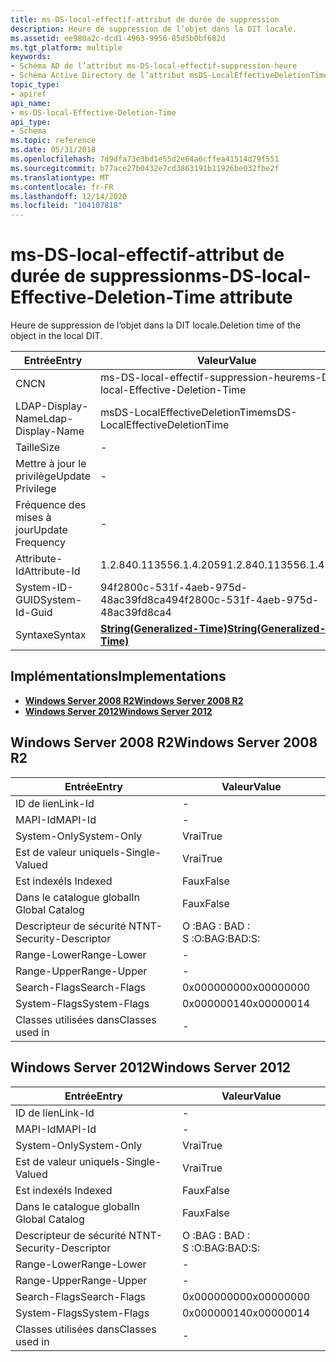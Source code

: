 ```yaml
---
title: ms-DS-local-effectif-attribut de durée de suppression
description: Heure de suppression de l’objet dans la DIT locale.
ms.assetid: ee980a2c-dcd1-4963-9956-85d5b0bf682d
ms.tgt_platform: multiple
keywords:
- Schéma AD de l’attribut ms-DS-local-effectif-suppression-heure
- Schéma Active Directory de l’attribut msDS-LocalEffectiveDeletionTime
topic_type:
- apiref
api_name:
- ms-DS-local-Effective-Deletion-Time
api_type:
- Schema
ms.topic: reference
ms.date: 05/31/2018
ms.openlocfilehash: 7d9dfa73e3bd1e55d2e64a6cffea41514d79f551
ms.sourcegitcommit: b77ace27b0432e7cd3863191b11926be032fbe2f
ms.translationtype: MT
ms.contentlocale: fr-FR
ms.lasthandoff: 12/14/2020
ms.locfileid: "104107818"
---
```

# <a name="ms-ds-local-effective-deletion-time-attribute"></a><span data-ttu-id="93dba-105">ms-DS-local-effectif-attribut de durée de suppression</span><span class="sxs-lookup"><span data-stu-id="93dba-105">ms-DS-local-Effective-Deletion-Time attribute</span></span>

<span data-ttu-id="93dba-106">Heure de suppression de l’objet dans la DIT locale.</span><span class="sxs-lookup"><span data-stu-id="93dba-106">Deletion time of the object in the local DIT.</span></span>



| <span data-ttu-id="93dba-107">Entrée</span><span class="sxs-lookup"><span data-stu-id="93dba-107">Entry</span></span> | <span data-ttu-id="93dba-108">Valeur</span><span class="sxs-lookup"><span data-stu-id="93dba-108">Value</span></span> |
|-------------------|---------------------------------------------------------------|
| <span data-ttu-id="93dba-109">CN</span><span class="sxs-lookup"><span data-stu-id="93dba-109">CN</span></span>                | <span data-ttu-id="93dba-110">ms-DS-local-effectif-suppression-heure</span><span class="sxs-lookup"><span data-stu-id="93dba-110">ms-DS-local-Effective-Deletion-Time</span></span>                           |
| <span data-ttu-id="93dba-111">LDAP-Display-Name</span><span class="sxs-lookup"><span data-stu-id="93dba-111">Ldap-Display-Name</span></span> | <span data-ttu-id="93dba-112">msDS-LocalEffectiveDeletionTime</span><span class="sxs-lookup"><span data-stu-id="93dba-112">msDS-LocalEffectiveDeletionTime</span></span>                               |
| <span data-ttu-id="93dba-113">Taille</span><span class="sxs-lookup"><span data-stu-id="93dba-113">Size</span></span>              | \-                                                            |
| <span data-ttu-id="93dba-114">Mettre à jour le privilège</span><span class="sxs-lookup"><span data-stu-id="93dba-114">Update Privilege</span></span>  | \-                                                            |
| <span data-ttu-id="93dba-115">Fréquence des mises à jour</span><span class="sxs-lookup"><span data-stu-id="93dba-115">Update Frequency</span></span>  | \-                                                            |
| <span data-ttu-id="93dba-116">Attribute-Id</span><span class="sxs-lookup"><span data-stu-id="93dba-116">Attribute-Id</span></span>      | <span data-ttu-id="93dba-117">1.2.840.113556.1.4.2059</span><span class="sxs-lookup"><span data-stu-id="93dba-117">1.2.840.113556.1.4.2059</span></span>                                       |
| <span data-ttu-id="93dba-118">System-ID-GUID</span><span class="sxs-lookup"><span data-stu-id="93dba-118">System-Id-Guid</span></span>    | <span data-ttu-id="93dba-119">94f2800c-531f-4aeb-975d-48ac39fd8ca4</span><span class="sxs-lookup"><span data-stu-id="93dba-119">94f2800c-531f-4aeb-975d-48ac39fd8ca4</span></span>                          |
| <span data-ttu-id="93dba-120">Syntaxe</span><span class="sxs-lookup"><span data-stu-id="93dba-120">Syntax</span></span>            | [<span data-ttu-id="93dba-121">**String(Generalized-Time)**</span><span class="sxs-lookup"><span data-stu-id="93dba-121">**String(Generalized-Time)**</span></span>](s-string-generalized-time.md) |



## <a name="implementations"></a><span data-ttu-id="93dba-122">Implémentations</span><span class="sxs-lookup"><span data-stu-id="93dba-122">Implementations</span></span>

-   [<span data-ttu-id="93dba-123">**Windows Server 2008 R2**</span><span class="sxs-lookup"><span data-stu-id="93dba-123">**Windows Server 2008 R2**</span></span>](#windows-server-2008-r2)
-   [<span data-ttu-id="93dba-124">**Windows Server 2012**</span><span class="sxs-lookup"><span data-stu-id="93dba-124">**Windows Server 2012**</span></span>](#windows-server-2012)

## <a name="windows-server-2008-r2"></a><span data-ttu-id="93dba-125">Windows Server 2008 R2</span><span class="sxs-lookup"><span data-stu-id="93dba-125">Windows Server 2008 R2</span></span>



| <span data-ttu-id="93dba-126">Entrée</span><span class="sxs-lookup"><span data-stu-id="93dba-126">Entry</span></span> | <span data-ttu-id="93dba-127">Valeur</span><span class="sxs-lookup"><span data-stu-id="93dba-127">Value</span></span> |
|------------------------|--------------|
| <span data-ttu-id="93dba-128">ID de lien</span><span class="sxs-lookup"><span data-stu-id="93dba-128">Link-Id</span></span>                | \-           |
| <span data-ttu-id="93dba-129">MAPI-Id</span><span class="sxs-lookup"><span data-stu-id="93dba-129">MAPI-Id</span></span>                | \-           |
| <span data-ttu-id="93dba-130">System-Only</span><span class="sxs-lookup"><span data-stu-id="93dba-130">System-Only</span></span>            | <span data-ttu-id="93dba-131">Vrai</span><span class="sxs-lookup"><span data-stu-id="93dba-131">True</span></span>         |
| <span data-ttu-id="93dba-132">Est de valeur unique</span><span class="sxs-lookup"><span data-stu-id="93dba-132">Is-Single-Valued</span></span>       | <span data-ttu-id="93dba-133">Vrai</span><span class="sxs-lookup"><span data-stu-id="93dba-133">True</span></span>         |
| <span data-ttu-id="93dba-134">Est indexé</span><span class="sxs-lookup"><span data-stu-id="93dba-134">Is Indexed</span></span>             | <span data-ttu-id="93dba-135">Faux</span><span class="sxs-lookup"><span data-stu-id="93dba-135">False</span></span>        |
| <span data-ttu-id="93dba-136">Dans le catalogue global</span><span class="sxs-lookup"><span data-stu-id="93dba-136">In Global Catalog</span></span>      | <span data-ttu-id="93dba-137">Faux</span><span class="sxs-lookup"><span data-stu-id="93dba-137">False</span></span>        |
| <span data-ttu-id="93dba-138">Descripteur de sécurité NT</span><span class="sxs-lookup"><span data-stu-id="93dba-138">NT-Security-Descriptor</span></span> | <span data-ttu-id="93dba-139">O :BAG : BAD : S :</span><span class="sxs-lookup"><span data-stu-id="93dba-139">O:BAG:BAD:S:</span></span> |
| <span data-ttu-id="93dba-140">Range-Lower</span><span class="sxs-lookup"><span data-stu-id="93dba-140">Range-Lower</span></span>            | \-           |
| <span data-ttu-id="93dba-141">Range-Upper</span><span class="sxs-lookup"><span data-stu-id="93dba-141">Range-Upper</span></span>            | \-           |
| <span data-ttu-id="93dba-142">Search-Flags</span><span class="sxs-lookup"><span data-stu-id="93dba-142">Search-Flags</span></span>           | <span data-ttu-id="93dba-143">0x00000000</span><span class="sxs-lookup"><span data-stu-id="93dba-143">0x00000000</span></span>   |
| <span data-ttu-id="93dba-144">System-Flags</span><span class="sxs-lookup"><span data-stu-id="93dba-144">System-Flags</span></span>           | <span data-ttu-id="93dba-145">0x00000014</span><span class="sxs-lookup"><span data-stu-id="93dba-145">0x00000014</span></span>   |
| <span data-ttu-id="93dba-146">Classes utilisées dans</span><span class="sxs-lookup"><span data-stu-id="93dba-146">Classes used in</span></span>        | \-           |



## <a name="windows-server-2012"></a><span data-ttu-id="93dba-147">Windows Server 2012</span><span class="sxs-lookup"><span data-stu-id="93dba-147">Windows Server 2012</span></span>



| <span data-ttu-id="93dba-148">Entrée</span><span class="sxs-lookup"><span data-stu-id="93dba-148">Entry</span></span> | <span data-ttu-id="93dba-149">Valeur</span><span class="sxs-lookup"><span data-stu-id="93dba-149">Value</span></span> |
|------------------------|--------------|
| <span data-ttu-id="93dba-150">ID de lien</span><span class="sxs-lookup"><span data-stu-id="93dba-150">Link-Id</span></span>                | \-           |
| <span data-ttu-id="93dba-151">MAPI-Id</span><span class="sxs-lookup"><span data-stu-id="93dba-151">MAPI-Id</span></span>                | \-           |
| <span data-ttu-id="93dba-152">System-Only</span><span class="sxs-lookup"><span data-stu-id="93dba-152">System-Only</span></span>            | <span data-ttu-id="93dba-153">Vrai</span><span class="sxs-lookup"><span data-stu-id="93dba-153">True</span></span>         |
| <span data-ttu-id="93dba-154">Est de valeur unique</span><span class="sxs-lookup"><span data-stu-id="93dba-154">Is-Single-Valued</span></span>       | <span data-ttu-id="93dba-155">Vrai</span><span class="sxs-lookup"><span data-stu-id="93dba-155">True</span></span>         |
| <span data-ttu-id="93dba-156">Est indexé</span><span class="sxs-lookup"><span data-stu-id="93dba-156">Is Indexed</span></span>             | <span data-ttu-id="93dba-157">Faux</span><span class="sxs-lookup"><span data-stu-id="93dba-157">False</span></span>        |
| <span data-ttu-id="93dba-158">Dans le catalogue global</span><span class="sxs-lookup"><span data-stu-id="93dba-158">In Global Catalog</span></span>      | <span data-ttu-id="93dba-159">Faux</span><span class="sxs-lookup"><span data-stu-id="93dba-159">False</span></span>        |
| <span data-ttu-id="93dba-160">Descripteur de sécurité NT</span><span class="sxs-lookup"><span data-stu-id="93dba-160">NT-Security-Descriptor</span></span> | <span data-ttu-id="93dba-161">O :BAG : BAD : S :</span><span class="sxs-lookup"><span data-stu-id="93dba-161">O:BAG:BAD:S:</span></span> |
| <span data-ttu-id="93dba-162">Range-Lower</span><span class="sxs-lookup"><span data-stu-id="93dba-162">Range-Lower</span></span>            | \-           |
| <span data-ttu-id="93dba-163">Range-Upper</span><span class="sxs-lookup"><span data-stu-id="93dba-163">Range-Upper</span></span>            | \-           |
| <span data-ttu-id="93dba-164">Search-Flags</span><span class="sxs-lookup"><span data-stu-id="93dba-164">Search-Flags</span></span>           | <span data-ttu-id="93dba-165">0x00000000</span><span class="sxs-lookup"><span data-stu-id="93dba-165">0x00000000</span></span>   |
| <span data-ttu-id="93dba-166">System-Flags</span><span class="sxs-lookup"><span data-stu-id="93dba-166">System-Flags</span></span>           | <span data-ttu-id="93dba-167">0x00000014</span><span class="sxs-lookup"><span data-stu-id="93dba-167">0x00000014</span></span>   |
| <span data-ttu-id="93dba-168">Classes utilisées dans</span><span class="sxs-lookup"><span data-stu-id="93dba-168">Classes used in</span></span>        | \-           |



 

 




